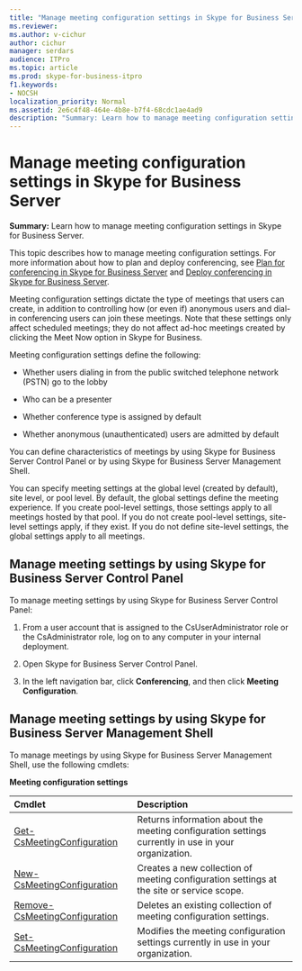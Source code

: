 ```yaml
---
title: "Manage meeting configuration settings in Skype for Business Server"
ms.reviewer: 
ms.author: v-cichur
author: cichur
manager: serdars
audience: ITPro
ms.topic: article
ms.prod: skype-for-business-itpro
f1.keywords:
- NOCSH
localization_priority: Normal
ms.assetid: 2e6c4f48-464e-4b8e-b7f4-68cdc1ae4ad9
description: "Summary: Learn how to manage meeting configuration settings in Skype for Business Server."
---
```


# Manage meeting configuration settings in Skype for Business Server
 
**Summary:** Learn how to manage meeting configuration settings in Skype for Business Server.
  
This topic describes how to manage meeting configuration settings. For more information about how to plan and deploy conferencing, see [Plan for conferencing in Skype for Business Server](../../plan-your-deployment/conferencing/conferencing.md) and [Deploy conferencing in Skype for Business Server](../../deploy/deploy-conferencing/deploy-conferencing.md).
  
Meeting configuration settings dictate the type of meetings that users can create, in addition to controlling how (or even if) anonymous users and dial-in conferencing users can join these meetings. Note that these settings only affect scheduled meetings; they do not affect ad-hoc meetings created by clicking the Meet Now option in Skype for Business.
  
Meeting configuration settings define the following:
  
- Whether users dialing in from the public switched telephone network (PSTN) go to the lobby
    
- Who can be a presenter
    
- Whether conference type is assigned by default
    
- Whether anonymous (unauthenticated) users are admitted by default
    
You can define characteristics of meetings by using Skype for Business Server Control Panel or by using Skype for Business Server Management Shell. 
  
You can specify meeting settings at the global level (created by default), site level, or pool level. By default, the global settings define the meeting experience. If you create pool-level settings, those settings apply to all meetings hosted by that pool. If you do not create pool-level settings, site-level settings apply, if they exist. If you do not define site-level settings, the global settings apply to all meetings.
  
## Manage meeting settings by using Skype for Business Server Control Panel

To manage meeting settings by using Skype for Business Server Control Panel:
  
1. From a user account that is assigned to the CsUserAdministrator role or the CsAdministrator role, log on to any computer in your internal deployment.
    
2.  Open Skype for Business Server Control Panel.
    
3. In the left navigation bar, click **Conferencing**, and then click **Meeting Configuration**.
    
## Manage meeting settings by using Skype for Business Server Management Shell

To manage meetings by using Skype for Business Server Management Shell, use the following cmdlets:
  
**Meeting configuration settings**

|**Cmdlet**|**Description**|
|:-----|:-----|
|[Get-CsMeetingConfiguration](https://docs.microsoft.com/powershell/module/skype/get-csmeetingconfiguration?view=skype-ps) <br/> |Returns information about the meeting configuration settings currently in use in your organization.  <br/> |
|[New-CsMeetingConfiguration](https://docs.microsoft.com/powershell/module/skype/new-csmeetingconfiguration?view=skype-ps) <br/> |Creates a new collection of meeting configuration settings at the site or service scope.  <br/> |
|[Remove-CsMeetingConfiguration](https://docs.microsoft.com/powershell/module/skype/remove-csmeetingconfiguration?view=skype-ps) <br/> |Deletes an existing collection of meeting configuration settings.  <br/> |
|[Set-CsMeetingConfiguration](https://docs.microsoft.com/powershell/module/skype/set-csmeetingconfiguration?view=skype-ps) <br/> |Modifies the meeting configuration settings currently in use in your organization.  <br/> |
   

